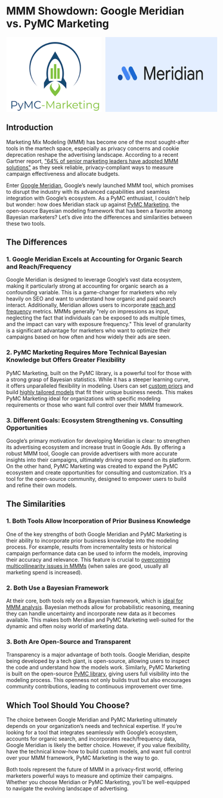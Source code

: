 # MMM Showdown: Google Meridian vs. PyMC Marketing

<div style="display: flex; justify-content: left; gap: 10px;">
  <img src="pymc-marketing-logo.png" alt="" width="300" height="200">
  <img src="meridian-logo.png" alt="" width="300" height="200">
</div>


## Introduction

Marketing Mix Modeling (MMM) has become one of the most sought-after tools in the martech space, especially as privacy concerns and cookie deprecation reshape the advertising landscape. According to a recent Gartner report, ["64% of senior marketing leaders have adopted MMM solutions"](https://martech.org/unlocking-the-power-of-marketing-mix-modeling-solutions/) as they seek reliable, privacy-compliant ways to measure campaign effectiveness and allocate budgets.

Enter [Google Meridian](https://developers.google.com/meridian), Google’s newly launched MMM tool, which promises to disrupt the industry with its advanced capabilities and seamless integration with Google’s ecosystem. As a PyMC enthusiast, I couldn’t help but wonder: how does Meridian stack up against [PyMC Marketing](https://www.pymc-marketing.io/en/stable/), the open-source Bayesian modeling framework that has been a favorite among Bayesian marketers? Let’s dive into the differences and similarities between these two tools.


## The Differences

### 1. Google Meridian Excels at Accounting for Organic Search and Reach/Frequency

Google Meridian is designed to leverage Google’s vast data ecosystem, making it particularly strong at accounting for organic search as a confounding variable. This is a game-changer for marketers who rely heavily on SEO and want to understand how organic and paid search interact. Additionally, Meridian allows users to incorporate [reach and frequency](https://developers.google.com/meridian/docs/advanced-modeling/reach-frequency) metrics. MMMs generally "rely on impressions as input, neglecting the fact that individuals can be exposed to ads multiple times, and the impact can vary with exposure frequency." This level of granularity is a significant advantage for marketers who want to optimize their campaigns based on how often and how widely their ads are seen.

### 2. PyMC Marketing Requires More Technical Bayesian Knowledge but Offers Greater Flexibility

PyMC Marketing, built on the PyMC library, is a powerful tool for those with a strong grasp of Bayesian statistics. While it has a steeper learning curve, it offers unparalleled flexibility in modeling. Users can set [custom priors](https://www.pymc-marketing.io/en/stable/notebooks/general/prior_predictive.html) and build [highly tailored models](https://www.pymc-marketing.io/en/stable/notebooks/mmm/mmm_components.html) that fit their unique business needs. This makes PyMC Marketing ideal for organizations with specific modeling requirements or those who want full control over their MMM framework.

### 3. Different Goals: Ecosystem Strengthening vs. Consulting Opportunities

Google’s primary motivation for developing Meridian is clear: to strengthen its advertising ecosystem and increase trust in Google Ads. By offering a robust MMM tool, Google can provide advertisers with more accurate insights into their campaigns, ultimately driving more spend on its platform. On the other hand, PyMC Marketing was created to expand the PyMC ecosystem and create opportunities for consulting and customization. It’s a tool for the open-source community, designed to empower users to build and refine their own models.

## The Similarities

### 1. Both Tools Allow Incorporation of Prior Business Knowledge

One of the key strengths of both Google Meridian and PyMC Marketing is their ability to incorporate prior business knowledge into the modeling process. For example, results from incrementality tests or historical campaign performance data can be used to inform the models, improving their accuracy and relevance. This feature is crucial to [overcoming multicollinearity issues in MMMs](https://www.pymc-marketing.io/en/stable/notebooks/mmm/mmm_roas.html) (when sales are good, usually all marketing spend is increased). 

### 2. Both Use a Bayesian Framework

At their core, both tools rely on a Bayesian framework, which is [ideal for MMM analysis](https://developers.google.com/meridian/docs/basics/rationale-for-causal-inference-and-bayesian-modeling). Bayesian methods allow for probabilistic reasoning, meaning they can handle uncertainty and incorporate new data as it becomes available. This makes both Meridian and PyMC Marketing well-suited for the dynamic and often noisy world of marketing data.

### 3. Both Are Open-Source and Transparent

Transparency is a major advantage of both tools. Google Meridian, despite being developed by a tech giant, is open-source, allowing users to inspect the code and understand how the models work. Similarly, PyMC Marketing is built on the open-source [PyMC library](https://www.pymc.io/welcome.html), giving users full visibility into the modeling process. This openness not only builds trust but also encourages community contributions, leading to continuous improvement over time.

## Which Tool Should You Choose?

The choice between Google Meridian and PyMC Marketing ultimately depends on your organization’s needs and technical expertise. If you’re looking for a tool that integrates seamlessly with Google’s ecosystem, accounts for organic search, and incorporates reach/frequency data, Google Meridian is likely the better choice. However, if you value flexibility, have the technical know-how to build custom models, and want full control over your MMM framework, PyMC Marketing is the way to go.

Both tools represent the future of MMM in a privacy-first world, offering marketers powerful ways to measure and optimize their campaigns. Whether you choose Meridian or PyMC Marketing, you’ll be well-equipped to navigate the evolving landscape of advertising.



